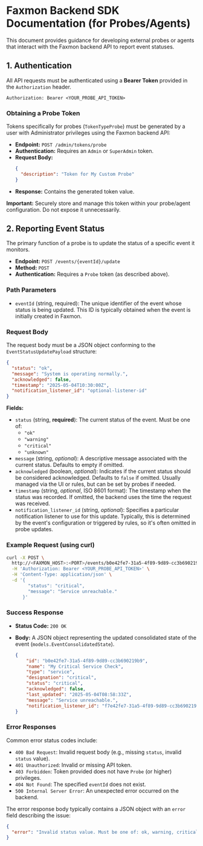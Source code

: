 # Faxmon Backend SDK Documentation (for Probes/Agents)

This document provides guidance for developing external probes or agents that interact with the Faxmon backend API to report event statuses.

## 1. Authentication

All API requests must be authenticated using a **Bearer Token** provided in the `Authorization` header.

```http
Authorization: Bearer <YOUR_PROBE_API_TOKEN>
```

### Obtaining a Probe Token

Tokens specifically for probes (`TokenTypeProbe`) must be generated by a user with Administrator privileges using the Faxmon backend API:

*   **Endpoint:** `POST /admin/tokens/probe`
*   **Authentication:** Requires an `Admin` or `SuperAdmin` token.
*   **Request Body:** 
    ```json
    {
      "description": "Token for My Custom Probe"
    }
    ```
*   **Response:** Contains the generated token value.

**Important:** Securely store and manage this token within your probe/agent configuration. Do not expose it unnecessarily.

## 2. Reporting Event Status

The primary function of a probe is to update the status of a specific event it monitors.

*   **Endpoint:** `POST /events/{eventId}/update`
*   **Method:** `POST`
*   **Authentication:** Requires a `Probe` token (as described above).

### Path Parameters

*   `eventId` (string, required): The unique identifier of the event whose status is being updated. This ID is typically obtained when the event is initially created in Faxmon.

### Request Body

The request body must be a JSON object conforming to the `EventStatusUpdatePayload` structure:

```json
{
  "status": "ok",
  "message": "System is operating normally.",
  "acknowledged": false,
  "timestamp": "2025-05-04T10:30:00Z",
  "notification_listener_id": "optional-listener-id"
}
```

**Fields:**

*   `status` (string, **required**): The current status of the event. Must be one of:
    *   `"ok"`
    *   `"warning"`
    *   `"critical"`
    *   `"unknown"`
*   `message` (string, *optional*): A descriptive message associated with the current status. Defaults to empty if omitted.
*   `acknowledged` (boolean, *optional*): Indicates if the current status should be considered acknowledged. Defaults to `false` if omitted. Usually managed via the UI or rules, but can be set by probes if needed.
*   `timestamp` (string, *optional*, ISO 8601 format): The timestamp when the status was recorded. If omitted, the backend uses the time the request was received.
*   `notification_listener_id` (string, *optional*): Specifies a particular notification listener to use for this update. Typically, this is determined by the event's configuration or triggered by rules, so it's often omitted in probe updates.

### Example Request (using curl)

```bash
curl -X POST \
  http://<FAXMON_HOST>:<PORT>/events/b0e42fe7-31a5-4f89-9d89-cc3b690219b9/update \
  -H 'Authorization: Bearer <YOUR_PROBE_API_TOKEN>' \
  -H 'Content-Type: application/json' \
  -d '{
        "status": "critical",
        "message": "Service unreachable."
      }'
```

### Success Response

*   **Status Code:** `200 OK`
*   **Body:** A JSON object representing the updated consolidated state of the event (`models.EventConsolidatedState`).

    ```json
    {
        "id": "b0e42fe7-31a5-4f89-9d89-cc3b690219b9",
        "name": "My Critical Service Check",
        "type": "service",
        "designation": "critical",
        "status": "critical",
        "acknowledged": false,
        "last_updated": "2025-05-04T08:58:33Z", 
        "message": "Service unreachable.",
        "notification_listener_id": "f7e42fe7-31a5-4f89-9d89-cc3b690219b9"
    }
    ```

### Error Responses

Common error status codes include:

*   `400 Bad Request`: Invalid request body (e.g., missing `status`, invalid `status` value).
*   `401 Unauthorized`: Invalid or missing API token.
*   `403 Forbidden`: Token provided does not have `Probe` (or higher) privileges.
*   `404 Not Found`: The specified `eventId` does not exist.
*   `500 Internal Server Error`: An unexpected error occurred on the backend.

The error response body typically contains a JSON object with an `error` field describing the issue:

```json
{
  "error": "Invalid status value. Must be one of: ok, warning, critical, unknown"
}
```
